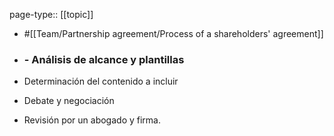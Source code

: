 page-type:: [[topic]]

- #[[Team/Partnership agreement/Process of a shareholders' agreement]]

- ### - Análisis de alcance y plantillas
- Determinación del contenido a incluir
- Debate y negociación
- Revisión por un abogado y firma.




